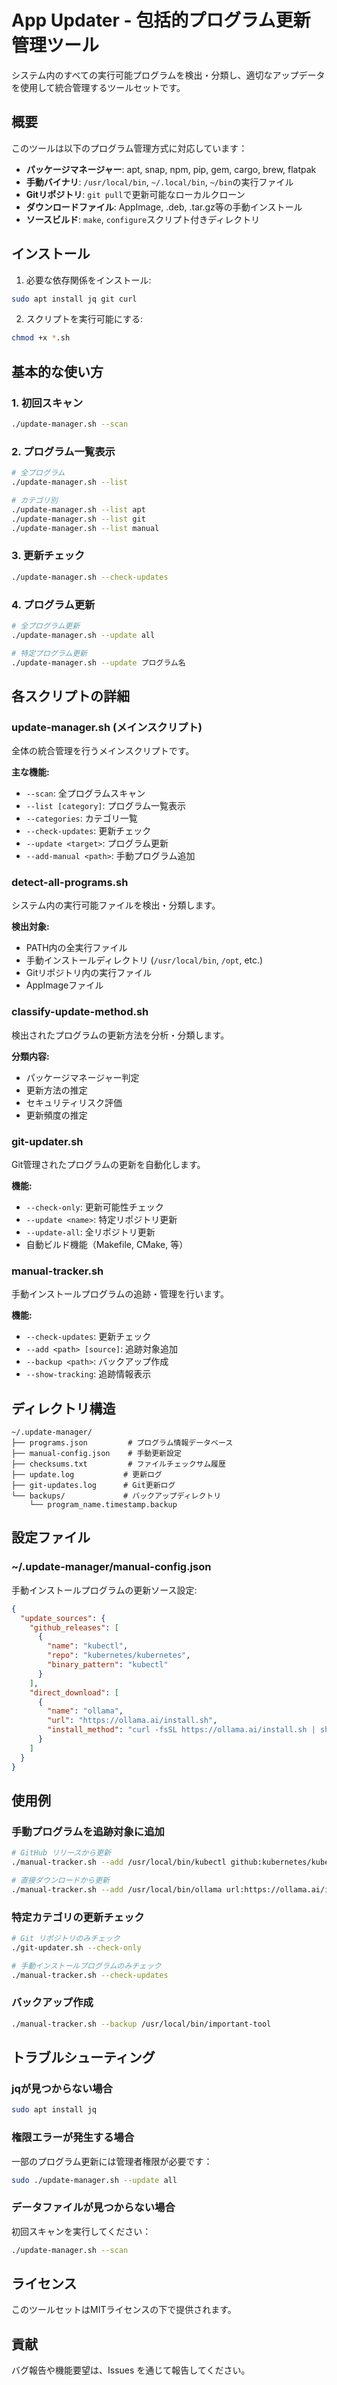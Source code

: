 # App Updater - 包括的プログラム更新管理ツール

システム内のすべての実行可能プログラムを検出・分類し、適切なアップデータを使用して統合管理するツールセットです。

## 概要

このツールは以下のプログラム管理方式に対応しています：

- **パッケージマネージャー**: apt, snap, npm, pip, gem, cargo, brew, flatpak
- **手動バイナリ**: `/usr/local/bin`, `~/.local/bin`, `~/bin`の実行ファイル
- **Gitリポジトリ**: `git pull`で更新可能なローカルクローン
- **ダウンロードファイル**: AppImage, .deb, .tar.gz等の手動インストール
- **ソースビルド**: `make`, `configure`スクリプト付きディレクトリ

## インストール

1. 必要な依存関係をインストール:
```bash
sudo apt install jq git curl
```

2. スクリプトを実行可能にする:
```bash
chmod +x *.sh
```

## 基本的な使い方

### 1. 初回スキャン
```bash
./update-manager.sh --scan
```

### 2. プログラム一覧表示
```bash
# 全プログラム
./update-manager.sh --list

# カテゴリ別
./update-manager.sh --list apt
./update-manager.sh --list git
./update-manager.sh --list manual
```

### 3. 更新チェック
```bash
./update-manager.sh --check-updates
```

### 4. プログラム更新
```bash
# 全プログラム更新
./update-manager.sh --update all

# 特定プログラム更新
./update-manager.sh --update プログラム名
```

## 各スクリプトの詳細

### update-manager.sh (メインスクリプト)
全体の統合管理を行うメインスクリプトです。

**主な機能:**
- `--scan`: 全プログラムスキャン
- `--list [category]`: プログラム一覧表示
- `--categories`: カテゴリ一覧
- `--check-updates`: 更新チェック
- `--update <target>`: プログラム更新
- `--add-manual <path>`: 手動プログラム追加

### detect-all-programs.sh
システム内の実行可能ファイルを検出・分類します。

**検出対象:**
- PATH内の全実行ファイル
- 手動インストールディレクトリ (`/usr/local/bin`, `/opt`, etc.)
- Gitリポジトリ内の実行ファイル
- AppImageファイル

### classify-update-method.sh
検出されたプログラムの更新方法を分析・分類します。

**分類内容:**
- パッケージマネージャー判定
- 更新方法の推定
- セキュリティリスク評価
- 更新頻度の推定

### git-updater.sh
Git管理されたプログラムの更新を自動化します。

**機能:**
- `--check-only`: 更新可能性チェック
- `--update <name>`: 特定リポジトリ更新
- `--update-all`: 全リポジトリ更新
- 自動ビルド機能（Makefile, CMake, 等）

### manual-tracker.sh
手動インストールプログラムの追跡・管理を行います。

**機能:**
- `--check-updates`: 更新チェック
- `--add <path> [source]`: 追跡対象追加
- `--backup <path>`: バックアップ作成
- `--show-tracking`: 追跡情報表示

## ディレクトリ構造

```
~/.update-manager/
├── programs.json         # プログラム情報データベース
├── manual-config.json    # 手動更新設定
├── checksums.txt         # ファイルチェックサム履歴
├── update.log           # 更新ログ
├── git-updates.log      # Git更新ログ
└── backups/             # バックアップディレクトリ
    └── program_name.timestamp.backup
```

## 設定ファイル

### ~/.update-manager/manual-config.json
手動インストールプログラムの更新ソース設定:

```json
{
  "update_sources": {
    "github_releases": [
      {
        "name": "kubectl",
        "repo": "kubernetes/kubernetes",
        "binary_pattern": "kubectl"
      }
    ],
    "direct_download": [
      {
        "name": "ollama",
        "url": "https://ollama.ai/install.sh",
        "install_method": "curl -fsSL https://ollama.ai/install.sh | sh"
      }
    ]
  }
}
```

## 使用例

### 手動プログラムを追跡対象に追加
```bash
# GitHub リリースから更新
./manual-tracker.sh --add /usr/local/bin/kubectl github:kubernetes/kubernetes

# 直接ダウンロードから更新
./manual-tracker.sh --add /usr/local/bin/ollama url:https://ollama.ai/install.sh
```

### 特定カテゴリの更新チェック
```bash
# Git リポジトリのみチェック
./git-updater.sh --check-only

# 手動インストールプログラムのみチェック
./manual-tracker.sh --check-updates
```

### バックアップ作成
```bash
./manual-tracker.sh --backup /usr/local/bin/important-tool
```

## トラブルシューティング

### jqが見つからない場合
```bash
sudo apt install jq
```

### 権限エラーが発生する場合
一部のプログラム更新には管理者権限が必要です：
```bash
sudo ./update-manager.sh --update all
```

### データファイルが見つからない場合
初回スキャンを実行してください：
```bash
./update-manager.sh --scan
```

## ライセンス

このツールセットはMITライセンスの下で提供されます。

## 貢献

バグ報告や機能要望は、Issues を通じて報告してください。